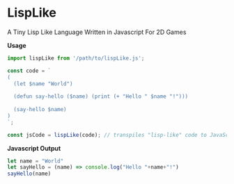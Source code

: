# LispLike
A Tiny Lisp Like Language Written in Javascript For 2D Games

**Usage**
```javascript
import lispLike from '/path/to/lispLike.js';

const code = `
(
  (let $name "World")
  
  (defun say-hello ($name) (print (+ "Hello " $name "!")))
  
  (say-hello $name)
)
`;

const jsCode = lispLike(code); // transpiles "lisp-like" code to JavaScript code
```

**Javascript Output**
```javascript
let name = "World"
let sayHello = (name) => console.log("Hello "+name+"!")
sayHello(name)
```
